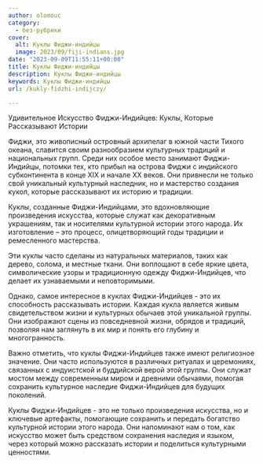 ```yaml
---
author: olomouc
category:
  - без-рубрики
cover:
  alt: Куклы Фиджи-индийцы
  image: 2023/09/fiji-indians.jpg
date: "2023-09-09T11:55:11+00:00"
title: Куклы Фиджи-индийцы
description: Куклы Фиджи-индийцы
keywords: Куклы Фиджи-индийцы
url: /kukly-fidzhi-indijczy/

---
```

Удивительное Искусство Фиджи-Индийцев: Куклы, Которые Рассказывают Истории

Фиджи, это живописный островный архипелаг в южной части Тихого океана, славится своим разнообразием культурных традиций и национальных групп. Среди них особое место занимают Фиджи-Индийцы, потомки тех, кто прибыл на острова Фиджи с индийского субконтинента в конце XIX и начале XX веков. Они привнесли не только свой уникальный культурный наследник, но и мастерство создания кукол, которые рассказывают их историю и традиции.

Куклы, созданные Фиджи-Индийцами, это вдохновляющие произведения искусства, которые служат как декоративным украшениям, так и носителями культурной истории этого народа. Их изготовление – это процесс, олицетворяющий годы традиции и ремесленного мастерства.

Эти куклы часто сделаны из натуральных материалов, таких как дерево, солома, и местные ткани. Они воплощают в себе яркие цвета, символические узоры и традиционную одежду Фиджи-Индийцев, что делает их узнаваемыми и неповторимыми.

Однако, самое интересное в куклах Фиджи\-Индийцев \- это их способность рассказывать истории. Каждая кукла является живым свидетельством жизни и культурных обычаев этой уникальной группы. Они изображают сцены из повседневной жизни, обрядов и традиций, позволяя нам заглянуть в их мир и понять его глубину и многогранность.

Важно отметить, что куклы Фиджи-Индийцев также имеют религиозное значение. Они часто используются в различных ритуалах и церемониях, связанных с индуистской и буддийской верой этой группы. Они служат мостом между современным миром и древними обычаями, помогая сохранить культурное наследие Фиджи-Индийцев для будущих поколений.

Куклы Фиджи\-Индийцев \- это не только произведения искусства, но и ключевые артефакты, помогающие сохранить и передать богатство культурной истории этого народа. Они напоминают нам о том, как искусство может быть средством сохранения наследия и языком, через который можно рассказать истории и поделиться культурными ценностями.
